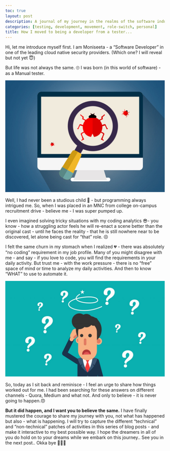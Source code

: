 ```yaml
---
toc: true
layout: post
description: A journal of my journey in the realms of the software industry.
categories: [testing, development, movement, role-switch, personal]
title: How I moved to being a developer from a tester...
---
```


Hi, let me introduce myself first. I am Moniseeta - a “Software Developer” in one of the leading cloud native security providers. (Which one? I will reveal but not yet :innocent:)

But life was not always the same. 🙄 I was born (in this world of software) - as a Manual tester.

![Manual Testing](/images/manual-testing.jpg "Source credit: https://qainside.com/manual-testing-is-not-dead/")

Well, I had never been a studious child :grimacing: - but programming always intrigued me. So, when I was placed in an MNC from college on-campus recruitment drive - believe me - I was super pumped up. 

I even imagined solving tricky situations with my coding analytics :sunglasses:- you know - how a struggling actor feels he will re-enact a scene better than the original cast - until he faces the reality - that he is still nowhere near to be discovered, let alone being cast for “that” role. :persevere:


I felt the same churn in my stomach when I realized :broken_heart: - there was absolutely “no coding” requirement in my job profile. Many of you might disagree with me - and say - if you love to code, you will find the requirements in your daily activity. But trust me - with the work pressure - there is no “free” space of mind or time to analyze my daily activities. And then to know “WHAT” to use to automate it. 

![confused](/images/confused.jpg "Source credit: https://en-ingles.com.ar/blog/wp-content/uploads/2020/01/shutterstock_1083474668-1024x614.jpg")

So, today as I sit back and reminisce - I feel an urge to share how things worked out for me. I had been searching for these answers on different channels - Quora, Medium and what not. And only to believe - it is never going to happen.:disappointed: 

<b>But it did happen, and I want you to believe the same.</b> I have finally mustered the courage to share my journey with you, not what has happened but also - what is happening. I will try to capture the different “technical” and “non-technical” patches of activities in this series of blog posts - and make it interactive to my best possible way. I hope the dreamers in all of you do hold on to your dreams while we embark on this journey.. See you in the next post.. Okka bye 👩🏻‍💻